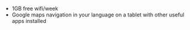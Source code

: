 *   1GB free wifi/week
*   Google maps navigation in your language on a tablet with other useful apps installed